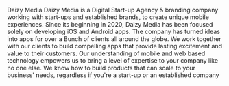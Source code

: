 Daizy Media
Daizy Media is a Digital Start-up Agency & branding company working with 
start-ups and established brands, to create unique mobile experiences. 
Since its beginning in 2020, Daizy Media has been focused solely on 
developing iOS and Android apps. The company has turned ideas into apps 
for over a Bunch of clients all around the globe.
We work together with our clients to build compelling apps that provide lasting 
excitement and value to their customers. Our understanding of mobile and web 
based technology empowers us to bring a level of expertise to your company 
like no one else. We know how to build products that can scale to your 
business' needs, regardless if you're a start-up or an established company
